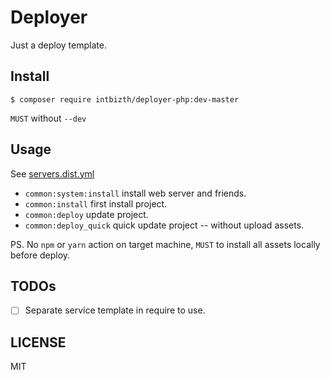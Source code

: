 # Deployer
Just a deploy template.

## Install
```shell
$ composer require intbizth/deployer-php:dev-master
```
`MUST` without `--dev`

## Usage
See [servers.dist.yml](servers.dist.yml)

 - `common:system:install` install web server and friends.
 - `common:install` first install project.
 - `common:deploy` update project.
 - `common:deploy_quick` quick update project -- without upload assets.

 PS. No `npm` or `yarn` action on target machine, `MUST` to install all assets locally before deploy.

## TODOs
  - [ ] Separate service template in require to use.

## LICENSE
MIT
